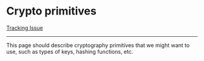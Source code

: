 # Crypto primitives

[Tracking Issue](https://github.com/anoma/anoma/issues/39)

---

This page should describe cryptography primitives that we might want to use, such as types of keys, hashing functions, etc.
